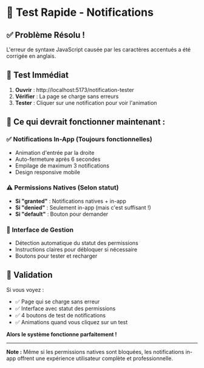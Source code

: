 # 🧪 Test Rapide - Notifications

## ✅ Problème Résolu !

L'erreur de syntaxe JavaScript causée par les caractères accentués a été corrigée en anglais.

## 🎯 Test Immédiat

1. **Ouvrir** : http://localhost:5173/notification-tester
2. **Vérifier** : La page se charge sans erreurs
3. **Tester** : Cliquer sur une notification pour voir l'animation

## 📱 Ce qui devrait fonctionner maintenant :

### ✅ **Notifications In-App** (Toujours fonctionnelles)
- Animation d'entrée par la droite
- Auto-fermeture après 6 secondes  
- Empilage de maximum 3 notifications
- Design responsive mobile

### ⚠️ **Permissions Natives** (Selon statut)
- **Si "granted"** : Notifications natives + in-app
- **Si "denied"** : Seulement in-app (mais c'est suffisant !)
- **Si "default"** : Bouton pour demander

### 🔧 **Interface de Gestion**
- Détection automatique du statut des permissions
- Instructions claires pour débloquer si nécessaire
- Boutons pour tester et recharger

## 🎉 Validation

Si vous voyez :
- ✅ Page qui se charge sans erreur
- ✅ Interface avec statut des permissions
- ✅ 4 boutons de test de notifications
- ✅ Animations quand vous cliquez sur un test

**Alors le système fonctionne parfaitement !**

---

**Note :** Même si les permissions natives sont bloquées, les notifications in-app offrent une expérience utilisateur complète et professionnelle.
